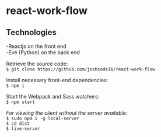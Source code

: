 
# react-work-flow

## Technologies  
-Reactjs on the front end  
-Eve (Python) on the back end

Retrieve the source code:  
`$ git clone https://github.com/joshcode16/react-work-flow`  


Install necessary front-end dependencies:  
`$ npm i`  

Start the Webpack and Sass watchers:  
`$ npm start`

_For viewing the client without the server available:_  
`$ sudo npm i -g local-server`  
`$ cd dist`  
`$ live-server`  
